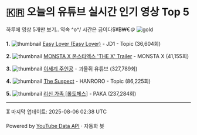 # 🇰🇷 오늘의 유튜브 실시간 인기 영상 Top 5

하루에 영상 5개만 보기.. 약속 \^o^/ 
시간은 금이다$¥฿₩€🪙
![gold](https://media.tenor.com/your-gif-id.gif)


**1.** ![thumbnail](https://i.ytimg.com/vi/ncFqMb_I-g4/default.jpg)
[Easy Lover (Easy Lover)](https://youtube.com/watch?v=ncFqMb_I-g4) - JD1 - Topic (36,604회)

**2.** ![thumbnail](https://i.ytimg.com/vi/Rp4qbjzKdyg/default.jpg)
[MONSTA X 몬스타엑스 'THE X' Trailer](https://youtube.com/watch?v=Rp4qbjzKdyg) - MONSTA X (41,155회)

**3.** ![thumbnail](https://i.ytimg.com/vi/6lKw1HORhIM/default.jpg)
[이세계 주인공](https://youtube.com/watch?v=6lKw1HORhIM) - 괴물쥐 유튜브 (327,789회)

**4.** ![thumbnail](https://i.ytimg.com/vi/EPMh3g5qh2Y/default.jpg)
[The Suspect](https://youtube.com/watch?v=EPMh3g5qh2Y) - HANRORO - Topic (86,225회)

**5.** ![thumbnail](https://i.ytimg.com/vi/saKCaf6f5tk/default.jpg)
[리신 가족 [롤토체스]](https://youtube.com/watch?v=saKCaf6f5tk) - PAKA (237,284회)


---
⏳ 마지막 업데이트: 2025-08-06 02:38 UTC

Powered by [YouTube Data API](https://developers.google.com/youtube/v3/docs/videos/list) · 자동화 봇